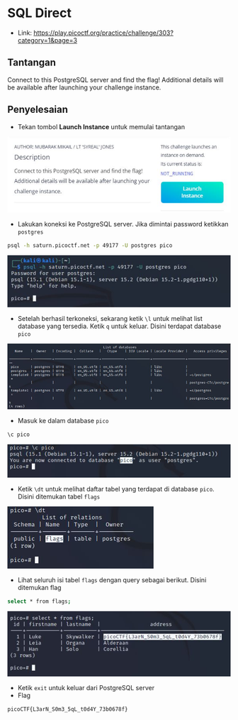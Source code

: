 # SQL Direct
- Link: https://play.picoctf.org/practice/challenge/303?category=1&page=3

## Tantangan
Connect to this PostgreSQL server and find the flag!
Additional details will be available after launching your challenge instance.

## Penyelesaian
- Tekan tombol **Launch Instance** untuk memulai tantangan

![alt text](https://github.com/rahardian-dwi-saputra/picoCTF-writeup/blob/main/Web%20Exploitations/SQL%20Directs/assets/sql%20direct%201.JPG)

- Lakukan koneksi ke PostgreSQL server. Jika dimintai password ketikkan `postgres`
```sh
psql -h saturn.picoctf.net -p 49177 -U postgres pico
```

![alt text](https://github.com/rahardian-dwi-saputra/picoCTF-writeup/blob/main/Web%20Exploitations/SQL%20Directs/assets/sql%20direct%202.JPG)

- Setelah berhasil terkoneksi, sekarang ketik `\l` untuk melihat list database yang tersedia. Ketik `q` untuk keluar. Disini terdapat database `pico`

![alt text](https://github.com/rahardian-dwi-saputra/picoCTF-writeup/blob/main/Web%20Exploitations/SQL%20Directs/assets/sql%20direct%203.JPG)

- Masuk ke dalam database `pico`
```sh
\c pico
```

![alt text](https://github.com/rahardian-dwi-saputra/picoCTF-writeup/blob/main/Web%20Exploitations/SQL%20Directs/assets/sql%20direct%204.JPG)

- Ketik `\dt` untuk melihat daftar tabel yang terdapat di database `pico`. Disini ditemukan tabel `flags`

![alt text](https://github.com/rahardian-dwi-saputra/picoCTF-writeup/blob/main/Web%20Exploitations/SQL%20Directs/assets/sql%20direct%205.JPG)

- Lihat seluruh isi tabel `flags` dengan query sebagai berikut. Disini ditemukan flag
```sh
select * from flags;
```

![alt text](https://github.com/rahardian-dwi-saputra/picoCTF-writeup/blob/main/Web%20Exploitations/SQL%20Directs/assets/sql%20direct%206.JPG)

- Ketik `exit` untuk keluar dari PostgreSQL server
- Flag
```sh
picoCTF{L3arN_S0m3_5qL_t0d4Y_73b0678f}
```
